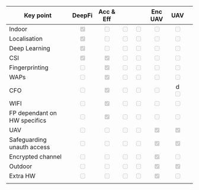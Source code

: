 | Key point                    |             DeepFi              |            Acc & Eff            |                         |                          |             Enc UAV             |               UAV               |     |
| ---------------------------- |:-------------------------------:|:-------------------------------:|:-----------------------:|:------------------------:|:-------------------------------:|:-------------------------------:|:---:|
| Indoor                       | <input type="checkbox" disabled checked> |     <input type="checkbox" disabled>     | <input type="checkbox" disabled> | <input type="checkbox" disabled > |     <input type="checkbox" disabled>     |     <input type="checkbox" disabled>     |     |
| Localisation                 | <input type="checkbox" disabled checked> |     <input type="checkbox" disabled>     | <input type="checkbox" disabled> | <input type="checkbox" disabled>  |     <input type="checkbox" disabled>     |     <input type="checkbox" disabled>     |     |
| Deep Learning                | <input type="checkbox" disabled checked> |     <input type="checkbox" disabled>     | <input type="checkbox" disabled> | <input type="checkbox" disabled>  |     <input type="checkbox" disabled>     |     <input type="checkbox" disabled>     |     |
| CSI                          | <input type="checkbox" disabled checked> | <input type="checkbox" disabled checked> | <input type="checkbox" disabled> | <input type="checkbox" disabled>  |     <input type="checkbox" disabled>     |     <input type="checkbox" disabled>     |     |
| Fingerprinting               |     <input type="checkbox" disabled>     | <input type="checkbox" disabled checked> | <input type="checkbox" disabled> | <input type="checkbox" disabled>  |     <input type="checkbox" disabled>     |     <input type="checkbox" disabled>     |     |
| WAPs                         |     <input type="checkbox" disabled>     | <input type="checkbox" disabled checked> | <input type="checkbox" disabled> | <input type="checkbox" disabled>  |     <input type="checkbox" disabled>     |     <input type="checkbox" disabled>     |     |
| CFO                          |     <input type="checkbox" disabled>     | <input type="checkbox" disabled checked> | <input type="checkbox" disabled> | <input type="checkbox" disabled>  |     <input type="checkbox" disabled>     |    d <input type="checkbox" disabled>     |     |
| WIFI                         |     <input type="checkbox" disabled>     | <input type="checkbox" disabled checked> | <input type="checkbox" disabled> | <input type="checkbox" disabled>  |     <input type="checkbox" disabled>     |     <input type="checkbox" disabled>     |     |
| FP dependant on HW specifics |     <input type="checkbox" disabled>     | <input type="checkbox" disabled checked> | <input type="checkbox" disabled> | <input type="checkbox" disabled>  |     <input type="checkbox" disabled>     |     <input type="checkbox" disabled>     |     |
| UAV                          |     <input type="checkbox" disabled>     |     <input type="checkbox" disabled>     | <input type="checkbox" disabled> | <input type="checkbox" disabled>  | <input type="checkbox" disabled checked> | <input type="checkbox" disabled checked> |     |
| Safeguarding unauth access   |     <input type="checkbox" disabled>     |     <input type="checkbox" disabled>     | <input type="checkbox" disabled> | <input type="checkbox" disabled>  | <input type="checkbox" disabled checked> | <input type="checkbox" disabled checked> |     |
| Encrypted channel            |     <input type="checkbox" disabled>     |     <input type="checkbox" disabled>     | <input type="checkbox" disabled> | <input type="checkbox" disabled>  | <input type="checkbox" disabled checked> |     <input type="checkbox" disabled>     |     |
| Outdoor                      |     <input type="checkbox" disabled>     |     <input type="checkbox" disabled>     | <input type="checkbox" disabled> | <input type="checkbox" disabled>  | <input type="checkbox" disabled checked> | <input type="checkbox" disabled checked> |     |
| Extra HW                     |     <input type="checkbox" disabled>     |     <input type="checkbox" disabled>     | <input type="checkbox" disabled> | <input type="checkbox" disabled>  | <input type="checkbox" disabled checked> |     <input type="checkbox" disabled>     |     |
|                              |                                 |                                 |                         |                          |                                 |                                 |     |
